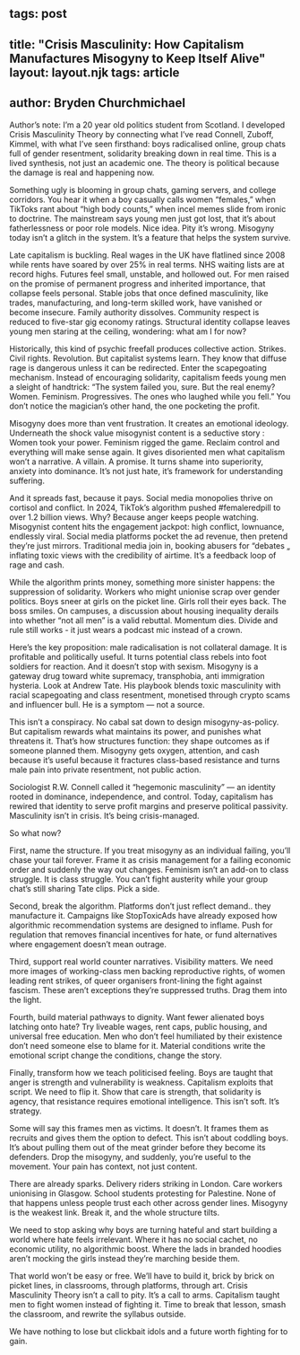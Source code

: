tags: post
---
title: "Crisis Masculinity: How Capitalism Manufactures Misogyny to Keep Itself Alive"
layout: layout.njk
tags: article
---

author: Bryden Churchmichael
---
Author’s note:
I’m a 20 year old politics student from Scotland. I developed Crisis Masculinity Theory by connecting what I’ve read 
Connell, Zuboff, Kimmel,  with what I’ve seen firsthand: boys radicalised online, group chats full of gender resentment, solidarity breaking down in real time. This is a lived synthesis, not just an academic one. The theory is political because the damage is real and happening now.



Something ugly is blooming in group chats, gaming servers, and college corridors. You hear it when a boy casually calls women “females,” when TikToks rant about “high body counts,” when incel memes slide from ironic to doctrine. The mainstream says young men just got lost, that it’s about fatherlessness or poor role models. Nice idea. Pity it’s wrong. Misogyny today isn’t a glitch in the system. It’s a feature that helps the system survive.

Late capitalism is buckling. Real wages in the UK have flatlined since 2008 while rents have soared by over 25% in real terms. NHS waiting lists are at record highs. Futures feel small, unstable, and hollowed out. For men raised on the promise of permanent progress and inherited importance, that collapse feels personal. Stable jobs that once defined masculinity, like trades, manufacturing, and long-term skilled work, have vanished or become insecure. Family authority dissolves. Community respect is reduced to five-star gig economy ratings. Structural identity collapse leaves young men staring at the ceiling, wondering: what am I for now?

Historically, this kind of psychic freefall produces collective action. Strikes. Civil rights. Revolution. But capitalist systems learn. They know that diffuse rage is dangerous unless it can be redirected. Enter the scapegoating mechanism. Instead of encouraging solidarity, capitalism feeds young men a sleight of handtrick: “The system failed you, sure. But the real enemy? Women. Feminism. Progressives. The ones who laughed while you fell.” You don’t notice the magician’s other hand, the one pocketing the profit.

Misogyny does more than vent frustration. It creates an emotional ideology. Underneath the shock value misogynist content is a seductive story : Women took your power. Feminism rigged the game. Reclaim control and everything will make sense again. It gives disoriented men what capitalism won’t 
a narrative. A villain. A promise. It turns shame into superiority, anxiety into dominance. It’s not just hate, it’s framework for understanding suffering.

And it spreads fast, because it pays. Social media monopolies thrive on cortisol and conflict. In 2024, TikTok’s algorithm pushed #femaleredpill to over 1.2 billion views. Why? Because anger keeps people watching. Misogynist content hits the engagement jackpot: high conflict, lownuance, endlessly viral. Social media platforms pocket the ad revenue, then pretend they’re just mirrors. Traditional media join in, booking abusers for “debates „ inflating toxic views with the credibility of airtime. It’s a feedback loop of rage and cash.

While the algorithm prints money, something more sinister happens: the suppression of solidarity. Workers who might unionise scrap over gender politics. Boys sneer at girls on the picket line. Girls roll their eyes back. The boss smiles. On campuses, a discussion about housing inequality derails into whether “not all men” is a valid rebuttal. Momentum dies. Divide and rule still works - it just wears a podcast mic instead of a crown.

Here’s the key proposition: male radicalisation is not collateral damage. It is profitable and politically useful. It turns potential class rebels into foot soldiers for reaction. And it doesn’t stop with sexism. Misogyny is a gateway drug toward white supremacy, transphobia, anti immigration hysteria. Look at Andrew Tate. His playbook blends toxic masculinity with racial scapegoating and class resentment, monetised through crypto scams and influencer bull. He is a symptom — not a source.

This isn’t a conspiracy. No cabal sat down to design misogyny-as-policy. But capitalism rewards what maintains its power, and punishes what threatens it. That’s how structures function: they shape outcomes as if someone planned them. Misogyny gets oxygen, attention, and cash because it’s useful because it fractures class-based resistance and turns male pain into private resentment, not public action.

Sociologist R.W. Connell called it “hegemonic masculinity” — an identity rooted in dominance, independence, and control. Today, capitalism has rewired that identity to serve profit margins and preserve political passivity. Masculinity isn’t in crisis. It’s being crisis-managed.

So what now?

First, name the structure. If you treat misogyny as an individual failing, you’ll chase your tail forever. Frame it as crisis management for a failing economic order and suddenly the way out changes. Feminism isn’t an add-on to class struggle. It is class struggle. You can’t fight austerity while your group chat’s still sharing Tate clips. Pick a side.

Second, break the algorithm. Platforms don’t just reflect demand..  they manufacture it. Campaigns like StopToxicAds have already exposed how algorithmic recommendation systems are designed to inflame. Push for regulation that removes financial incentives for hate, or fund alternatives where engagement doesn’t mean outrage.

Third, support real world counter narratives. Visibility matters. We need more images of working-class men backing reproductive rights, of women leading rent strikes, of queer organisers front-lining the fight against fascism. These aren’t exceptions they’re suppressed truths. Drag them into the light.

Fourth, build material pathways to dignity. Want fewer alienated boys latching onto hate? Try liveable wages, rent caps, public housing, and universal free education. Men who don’t feel humiliated by their existence don’t need someone else to blame for it. Material conditions write the emotional script 
change the conditions, change the story.

Finally, transform how we teach politicised feeling. Boys are taught that anger is strength and vulnerability is weakness.
Capitalism exploits that script. We need to flip it. Show that care is strength, that solidarity is agency, that resistance requires emotional intelligence. This isn’t soft. It’s strategy.

Some will say this frames men as victims. It doesn’t. It frames them as recruits and gives them the option to defect. This isn’t about coddling boys. It’s about pulling them out of the meat grinder before they become its defenders. Drop the misogyny, and suddenly, you’re useful to the movement. Your pain has context, not just content.

There are already sparks. Delivery riders striking in London. Care workers unionising in Glasgow. School students protesting for Palestine. None of that happens unless people trust each other across gender lines. Misogyny is the weakest link. Break it, and the whole structure tilts.

We need to stop asking why boys are turning hateful and start building a world where hate feels irrelevant. Where it has no social cachet, no economic utility, no algorithmic boost. Where the lads in branded hoodies aren’t mocking the girls instead they’re marching beside them.

That world won’t be easy or free. We’ll have to build it, brick by brick on picket lines, in classrooms, through platforms, through art. Crisis Masculinity Theory isn’t a call to pity. It’s a call to arms. Capitalism taught men to fight women instead of fighting it. Time to break that lesson, smash the classroom, and rewrite the syllabus outside.

We have nothing to lose but clickbait idols and a future worth fighting for to gain.